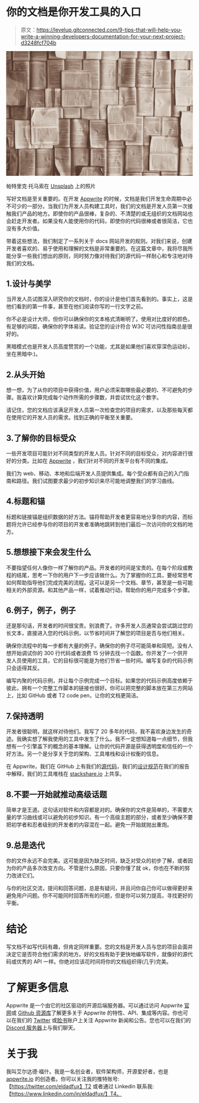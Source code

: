# 你的文档是你开发工具的入口

> 原文：<https://levelup.gitconnected.com/9-tips-that-will-help-you-write-a-winning-developers-documentation-for-your-next-project-d3248fcf704b>

![](img/2f251567ba1b6220a9294a8f6a6877f0.png)

帕特里克·托马索在 [Unsplash](https://unsplash.com/s/photos/writing?utm_source=unsplash&utm_medium=referral&utm_content=creditCopyText) 上的照片

写好文档是至关重要的。在开发 [Appwrite](https://appwrite.io) 的时候，文档是我们开发生命周期中必不可少的一部分。当我们为开发人员构建工具时，我们的文档是开发人员第一次接触我们产品的地方。即使你的产品很棒，复杂的、不清楚的或无组织的文档网站也会赶走开发者。如果没有人能使用你的代码，即使你的代码很棒或者很简洁，它也没有多大价值。

带着这些想法，我们制定了一系列关于 docs 网站开发的规则。对我们来说，创建开发者喜欢的、易于使用和理解的文档是非常重要的。在这篇文章中，我将尽我所能分享一些我们想出的原则，同时努力像对待我们的源代码一样耐心和专注地对待我们的文档。

## 1.设计与美学

当开发人员试图深入研究你的文档时，你的设计是他们首先看到的。事实上，这是他们看到的第一件事，甚至在他们阅读你写的一行文字之前。

你不必是设计大师，但你可以确保你的文本格式清晰明了。使用对比度好的颜色，有足够的间距，确保你的字体易读。验证您的设计符合 W3C 可访问性指南总是很好的。

黑暗模式也是开发人员高度赞赏的一个功能，尤其是如果他们喜欢穿深色运动衫，坐在黑暗中:)。

## 2.从头开始

想一想，为了从你的项目中获得价值，用户必须采取哪些最必要的、不可避免的步骤。我喜欢计算完成每个动作所需的步骤数，并尝试优化这个数字。

请记住，您的文档应该满足开发人员第一次检查您的项目的需求，以及那些每天都在使用它的开发人员的需求。找到正确的平衡至关重要。

## 3.了解你的目标受众

一些开发项目可能针对不同类型的开发人员。针对不同的目标受众，对内容进行很好的分类。比如在 [Appwrite](https://appwrite.io) ，我们针对不同的开发平台有不同的集成。

我们为 web、移动、本地和后端开发人员提供集成。每个受众都有自己的入门指南和路径。我们试图要求最少的初步知识来尽可能地调整我们的学习曲线。

## 4.标题和锚

标题和链接锚是组织数据的好方法。锚将帮助开发者更容易地分享你的内容，而标题将允许已经参与你的项目的开发者准确地跳转到他们最后一次访问你的文档的地方。

## 5.想想接下来会发生什么

不要指望任何人像你一样了解你的产品。开发者的时间是宝贵的。在每个阶段或教程的结尾，思考一下你的用户下一步应该做什么。为了掌握你的工具，要经常思考如何帮助指导他们完成完美的流程。这可以是另一个文档、章节，甚至是一些可能相关的外部资源。和其他产品一样，试着推动行动，帮助你的用户完成多个步骤。

## 6.例子，例子，例子

还是那句话，开发者的时间很宝贵。别浪费了。许多开发人员通常会尝试跳过您的长文本，直接进入您的代码示例，以节省时间并了解您的项目是否与他们相关。

确保你流程中的每一步都有大量的例子。确保你的例子尽可能简单和简短。没有人想开始调试你的 300 行代码或者浪费 15 分钟去找一个函数。你开发了一个供开发人员使用的工具，它的目标很可能是为他们节省一些时间。编写复杂的代码示例只会适得其反。

编写内聚的代码示例，并让每个示例完成一个目标。如果您的代码示例高度依赖于彼此，拥有一个完整工作脚本的链接也很好。你可以把完整的脚本放在第三方网站上，比如 GitHub 或者 T2 code pen，让你的文档更简洁。

## 7.保持透明

开发者很聪明，就这样对待他们。我写了 20 多年的代码，我不喜欢身边发生的奇迹。我确实想了解我使用的工具中发生了什么。我不一定想知道每一点细节，但我想有一个引擎盖下的概念的基本理解。让你的代码开源是获得透明度和信任的一个好方法。另一个是分享关于您的架构、工具堆栈和设计权衡的信息。

在 Appwrite，我们在 GitHub 上有我们的[源代码](https://github.com/appwrite/appwrite)，我们的[设计规范](https://github.com/appwrite/appwrite/blob/master/CONTRIBUTING.md)在我们的报告中解释，我们的工具堆栈在 [stackshare.io](https://stackshare.io/companies/appwrite) 上共享。

## 8.不要一开始就推动高级话题

简单才是王道。这句话对软件和内容都是对的。确保你的文件是简单的，不需要大量的学习曲线或可以避免的初步知识。有一个高级主题的部分，或者至少确保不要把初学者和忍者级别的开发者的内容混在一起。避免一开始就抛出重炮。

## 9.总是迭代

你的文件永远不会完美。这可能是因为缺乏时间，缺乏对受众的初步了解，或者因为你的产品多次改变方向。不管是什么原因，只要你懂了就 ok，你也在不断的努力改进它们。

与你的社区交流，提问和回答问题，总是有疑问，并且问你自己你可以做得更好来避免用户问题。你不可能同时回答所有的问题，但是你可以努力提高，寻找更好的平衡。

# 结论

写文档不如写代码有趣，但肯定同样重要。您的文档是开发人员与您的项目会面并决定它是否符合他们需求的地方。好的文档有助于更快地编写软件，就像好的源代码或优秀的 API 一样。你绝对应该花时间将你的文档组织得(几乎)完美。

# 了解更多信息

Appwrite 是一个由它的社区驱动的开源后端服务器。可以通过访问 Appwrite [官网](https://appwrite.io/)或 [Github 资源库](https://github.com/appwrite/appwrite)了解更多关于 Appwrite 的特性、API、集成等内容。你也可以在我们的 [Twitter](https://twitter.com/appwrite_io) 或[脸书](https://www.facebook.com/appwrite.io/)账户上关注 Appwrite 新闻和公告。您也可以在我们的 [Discord 服务器](https://discord.gg/GSeTUeA)上与我们聊天。

# 关于我

我叫艾尔达德·福什。我是一名创业者，软件架构师，开源爱好者，也是 [appwrite.io](https://appwrite.io/) 的创造者。你可以关注我的推特账号:【https://twitter.com/eldadfux】T2 或者通过 Linkedin 联系我:【https://www.linkedin.com/in/eldadfux/】T4。